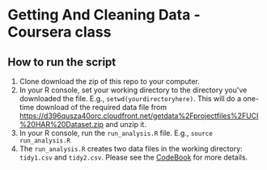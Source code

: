 # Getting And Cleaning Data - Coursera class

## How to run the script

1. Clone download the zip of this repo to your computer.
2. In your R console, set your working directory to the directory you've downloaded the file. E.g., ```setwd(yourdirectoryhere)```. This will do a one-time download of the required data file from https://d396qusza40orc.cloudfront.net/getdata%2Fprojectfiles%2FUCI%20HAR%20Dataset.zip and unzip it.
3. In your R console, run the ```run_analysis.R``` file. E.g., ```source run_analysis.R```
4. The ```run_analysis.R``` creates two data files in the working directory: ```tidy1.csv``` and ```tidy2.csv```. Please see the [CodeBook](https://github.com/spicasax/GettingAndCleaningData/blob/master/CodeBook.md) for more details.